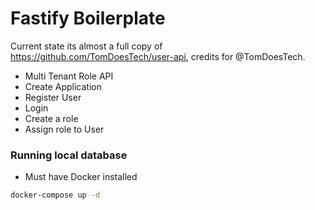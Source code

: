 # Fastify Boilerplate

Current state its almost a full copy of https://github.com/TomDoesTech/user-api, credits for @TomDoesTech.

 - Multi Tenant Role API
 - Create Application
 - Register User
 - Login
 - Create a role
 - Assign role to User

### Running local database

- Must have Docker installed

```bash
docker-compose up -d
```
